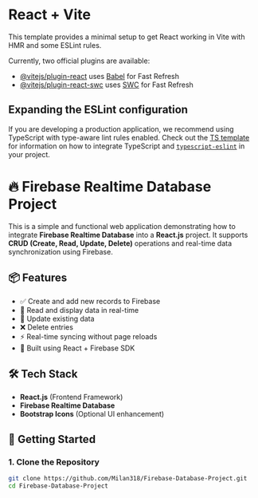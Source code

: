 # React + Vite

This template provides a minimal setup to get React working in Vite with HMR and some ESLint rules.

Currently, two official plugins are available:

- [@vitejs/plugin-react](https://github.com/vitejs/vite-plugin-react/blob/main/packages/plugin-react) uses [Babel](https://babeljs.io/) for Fast Refresh
- [@vitejs/plugin-react-swc](https://github.com/vitejs/vite-plugin-react/blob/main/packages/plugin-react-swc) uses [SWC](https://swc.rs/) for Fast Refresh

## Expanding the ESLint configuration

If you are developing a production application, we recommend using TypeScript with type-aware lint rules enabled. Check out the [TS template](https://github.com/vitejs/vite/tree/main/packages/create-vite/template-react-ts) for information on how to integrate TypeScript and [`typescript-eslint`](https://typescript-eslint.io) in your project.


# 🔥 Firebase Realtime Database Project

This is a simple and functional web application demonstrating how to integrate **Firebase Realtime Database** into a **React.js** project. It supports **CRUD (Create, Read, Update, Delete)** operations and real-time data synchronization using Firebase.

## 📦 Features

- ✅ Create and add new records to Firebase
- 📄 Read and display data in real-time
- 🔄 Update existing data
- ❌ Delete entries
- ⚡ Real-time syncing without page reloads
- 🧰 Built using React + Firebase SDK

## 🛠️ Tech Stack

- **React.js** (Frontend Framework)
- **Firebase Realtime Database**
- **Bootstrap Icons** (Optional UI enhancement)

## 🚀 Getting Started

### 1. Clone the Repository

```bash
git clone https://github.com/Milan318/Firebase-Database-Project.git
cd Firebase-Database-Project

